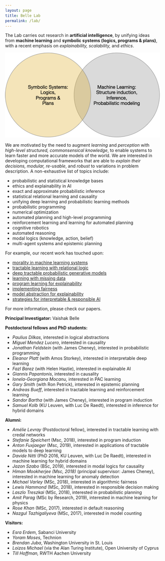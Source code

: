 ```yaml
---
layout: page
title: Belle Lab
permalink: /lab/
---
```



The Lab carries out research in **artificial intelligence**, by unifying ideas from **machine learning** and **symbolic systems (logics, programs & plans)**, with a recent emphasis on *explainability, scalability,* and *ethics*.

![](uni.png)

We are motivated by the need to augment _learning_ and _perception_ with _high-level structured, commonsensical knowledge_, to enable systems to learn faster and more accurate models of the world. We are interested in developing computational frameworks that are able to _explain their decisions, modular, re-usable_, and _robust_ to variations in problem description. A non-exhaustive list of topics include:

*   probabilistic and statistical knowledge bases
*   ethics and explainability in AI 
*   exact and approximate probabilistic inference
*   statistical relational learning and causality
*   unifying deep learning and probabilistic learning methods
*   probabilistic programming
*   numerical optimization
*   automated planning and high-level programming
*   reinforcement learning and learning for automated planning
*   cognitive robotics
*   automated reasoning
*   modal logics (knowledge, action, belief)
*   multi-agent systems and epistemic planning

For example, our recent work has touched upon: 

*   [morality in machine learning systems](https://arxiv.org/pdf/1810.03736) 
*   [tractable learning with relational logic](/attachments/pacfol.pdf) 
*   [deep tractable probabilistic generative models](https://arxiv.org/pdf/1807.05464) 
*   [learning with missing data](https://arxiv.org/pdf/1901.05847)
*   [program learning for explainability](/attachments/ilp2019.pdf) 
*   [implementing fairness](https://arxiv.org/abs/1905.07026)
*   [model abstraction for explainability](https://arxiv.org/pdf/1810.02434) 
*   [strategies for interpretable & responsible AI](/attachments/biochem.pdf) 

For more information, please check our papers. 

**Principal Investigator:** Vaishak Belle 

**Postdoctoral fellows and PhD students:**

*   _Paulius Dilkas_, interested in logical abstractions
*   _Miguel Mendez Lucero_, interested in causality
*   _Jonathan Feldstein_ (with James Cheney), interested in probabilistic programming
*   _Eleanor Platt_ (with Amos Storkey), interested in interpretable deep learning
*   _Fazl Barez_ (with Helen Hastie), interested in explainable AI
*   _Giannis Papantonis_, interested in causality
*   _Ionela-Georgiana Mocanu_, interested in PAC learning
*   _Gary Smith_ (with Ron Petrick), interested in epistemic planning
*   _Andreas Bueff_, interested in tractable learning and reinforcement learning
*   _Sandor Bartha_ (with James Cheney), interested in program induction
*   _Samuel Kolb_ (KU Leuven, with Luc De Raedt), interested in inference for hybrid domains

**Alumni:**

*   _Amélie Levray_ (Postdoctoral fellow), interested in tractable learning with credal networks
*   _Stefanie Speichert_ (Msc, 2018), interested in program induction
*   _Anton Fuxjaeger_ (Msc, 2019), interested in applications of tractable models to deep learning 
*   _Davide Nitti_ (PhD 2016, KU Leuven, with Luc De Raedt), interested in machine learning for hybrid domains
*   _Jazon Szabo_ (BSc, 2019), interested in modal logics for causality
*   _Himan Mookherjee (Msc, 2018)_ (principal supervisor: James Cheney), interested in machine learning for anomaly detection
*   _Michael Varley_ (MSc, 2018), interested in algorithmic fairness
*   _Lewis Hammond_ (MSc, 2018), interested in responsible decision making
*   _Laszlo Treszkai_ (MSc, 2018), interested in probabilistic planning
*   _Amit Parag_ (MSc by Research, 2019), interested in machine learning for physics
*   _Rose Khan_ (MSc, 2017), interested in default reasoning
*   _Nazgul Tazhigaliyeva_ (MSc, 2017), interested in model counting

**Visitors:**

*   _Esra Erdem_, Sabanci University
*   _Yoram Moses_, Technion
*   _Brendan Juba_, Washington University in St. Louis
*   _Loizos Michael_ (via the Alan Turing Institute), Open University of Cyprus
*   _Till Hoffman,_ RWTH Aachen University

